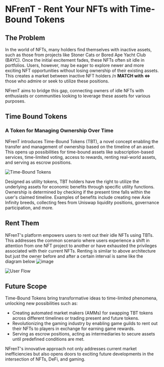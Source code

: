 # NFrenT - Rent Your NFTs with Time-Bound Tokens

## The Problem
In the world of NFTs, many holders find themselves with inactive assets, such as those from projects like Stoner Cats or Bored Ape Yacht Club (BAYC). Once the initial excitement fades, these NFTs often sit idle in portfolios. Users, however, may be eager to explore newer and more exciting NFT opportunities without losing ownership of their existing assets. This creates a market between inactive NFT holders /n **MATCH with ⇔** those who admire or seek to utilize these positions.


NFrenT aims to bridge this gap, connecting owners of idle NFTs with enthusiasts or communities looking to leverage these assets for various purposes.

## Time Bound Tokens
### A Token for Managing Ownership Over Time
NFrenT introduces Time-Bound Tokens (TBT), a novel concept enabling the transfer and management of ownership based on the timeline of an asset. This opens up possibilities for time-bound assets like subscription-based services, time-limited voting, access to rewards, renting real-world assets, and serving as escrow positions.

![Time-Bound Tokens](https://github.com/aditya-gite-04/NFrenT/assets/55936621/a619d171-43b5-4283-98c2-1f5ff24838e1)

Designed as utility tokens, TBT holders have the right to utilize the underlying assets for economic benefits through specific utility functions. Ownership is determined by checking if the present time falls within the user's claimed timeline. Examples of benefits include creating new Axie Infinity breeds, collecting fees from Uniswap liquidity positions, governance participation, and more.

## Rent Them
NFrenT's platform empowers users to rent out their idle NFTs using TBTs. This addresses the common scenario where users experience a shift in attention from one NFT project to another or have exhausted the privileges associated with their current NFTs.
Renting is similar to above architecture but just the owner before and after a certain interval is same like the diagram below
![image](https://github.com/aditya-gite-04/NFrenT/assets/55936621/4b1ed76f-f4e0-4ed0-8572-9f099a458567)

![User Flow](https://github.com/aditya-gite-04/NFrenT/assets/55936621/740340eb-b366-49ca-8d22-be276d80ba81)

## Future Scope
Time-Bound Tokens bring transformative ideas to time-limited phenomena, unlocking new possibilities such as:
- Creating automated market makers (AMMs) for swapping TBT tokens across different timelines or trading present and future tokens.
- Revolutionizing the gaming industry by enabling game guilds to rent out their NFTs to players in exchange for earning game rewards.
- Serving as escrow positions, acting as intermediaries to secure assets until predefined conditions are met.

NFrenT's innovative approach not only addresses current market inefficiencies but also opens doors to exciting future developments in the intersection of NFTs, DeFi, and gaming.
